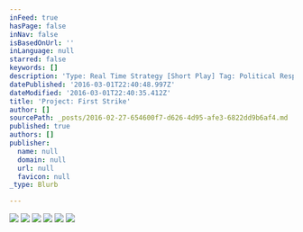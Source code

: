 ```yaml
---
inFeed: true
hasPage: false
inNav: false
isBasedOnUrl: ''
inLanguage: null
starred: false
keywords: []
description: 'Type: Real Time Strategy [Short Play] Tag: Political Responsability: Game Programming Tech: Unity3d for iOS, Android, Steam Made @: Blindflugstudios'
datePublished: '2016-03-01T22:40:48.997Z'
dateModified: '2016-03-01T22:40:35.412Z'
title: 'Project: First Strike'
author: []
sourcePath: _posts/2016-02-27-654600f7-d626-4d95-afe3-6822dd9b6af4.md
published: true
authors: []
publisher:
  name: null
  domain: null
  url: null
  favicon: null
_type: Blurb

---
```

![](https://s3-us-west-2.amazonaws.com/the-grid-img/p/368989b7f447b400e97345ef2adfb5bf74895b2f.jpg)
![](https://s3-us-west-2.amazonaws.com/the-grid-img/p/cc254b3ad5a2419c6fe26111eef73789c1cb3f75.jpg)
![](https://s3-us-west-2.amazonaws.com/the-grid-img/p/bb7bd5d4fcf34e0b6de1180064f146c455c73951.jpg)
![](https://s3-us-west-2.amazonaws.com/the-grid-img/p/c330e79346c18eff2908fc5633633162df1c1d29.jpg)
![](https://s3-us-west-2.amazonaws.com/the-grid-img/p/2ebc2afc690f5217c26ba073501fa0dd701686c3.jpg)
![](https://s3-us-west-2.amazonaws.com/the-grid-img/p/de1e920972b3cd72b88c47457f9c0891a7f54c4e.gif)